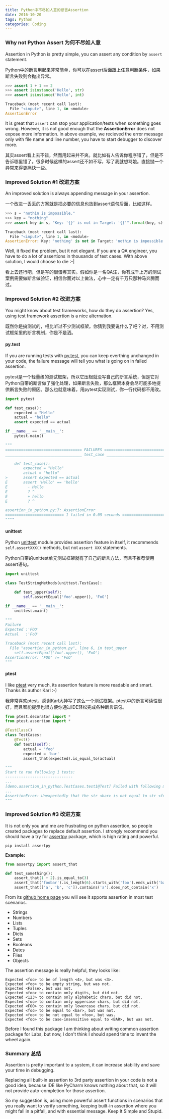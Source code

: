 ```yaml
---
title: Python中不尽如人意的断言Assertion
date: 2016-10-20
tags: Python
categories: Coding
---
```

### Why not Python Assert 为何不尽如人意

Assertion in Python is pretty simple, you can assert any condition by `assert` statement.

Python中的断言用起来非常简单，你可以在assert后面跟上任意判断条件，如果断言失败则会抛出异常。

```python
>>> assert 1 + 1 == 2
>>> assert isinstance('Hello', str)
>>> assert isinstance('Hello', int)

Traceback (most recent call last):
  File "<input>", line 1, in <module>
AssertionError
```

It is great that `assert` can stop your application/tests when something goes wrong. However, it is not good enough that the **AssertionError** does not expose more information. In above example, we recieved the error message only with file name and line number, you have to start debugger to discover more. 

其实assert看上去不错，然而用起来并不爽。就比如有人告诉你程序错了，但是不告诉哪里错了。很多时候这样的assert还不如不写，写了我就想骂娘。直接抛一个异常来得更痛快一些。

### Improved Solution #1 改进方案

An improved solution is always appending message in your assertion.

一个改进一丢丢的方案就是把必要的信息也放到assert语句后面，比如这样。

```python
>>> s = "nothin is impossible."
>>> key = "nothing"
>>> assert key in s, "Key: '{}' is not in Target: '{}'".format(key, s)

Traceback (most recent call last):
  File "<input>", line 1, in <module>
AssertionError: Key: 'nothing' is not in Target: 'nothin is impossible.'
```

Well, it fixed the problem, but it not elegant.  If you are a QA engineer, you have to do a lot of assertions in thousands of test cases. With above solution, I would choose to die :-|

看上去还行吧，但是写的很蛋疼其实。假如你是一名QA汪，你有成千上万的测试案例需要做断言做验证，相信你面对以上做法，心中一定有千万只那种马奔腾而过。

### Improved Solution #2 改进方案

You might know about test frameworks, how do they do assertion? Yes, using test framework assertion is a nice alternation. 

既然你是搞测试的，相比听过不少测试框架。你猜到我要说什么了吧？对，不用测试框架里的断言机制，你是不是洒。

#### py.test

If you are running tests with [py.test](https://pypi.python.org/pypi/pytest), you can keep everthing unchanged in your code, the failure message will tell you what is going on in failed assertion.

pytest是一个轻量级的测试框架，所以它压根就没写自己的断言系统，但是它对Python自带的断言做了强化处理，如果断言失败，那么框架本身会尽可能多地提供断言失败的原因。那么也就意味着，用pytest实现测试，你一行代码都不用改。

```python
import pytest

def test_case():
    expected = "Hello"
    actual = "hello"
    assert expected == actual

if __name__ == '__main__':
    pytest.main()

"""
================================== FAILURES ===================================
__________________________________ test_case __________________________________

    def test_case():
        expected = "Hello"
        actual = "hello"
>       assert expected == actual
E       assert 'Hello' == 'hello'
E         - Hello
E         ? ^
E         + hello
E         ? ^

assertion_in_python.py:7: AssertionError
========================== 1 failed in 0.05 seconds ===========================
""""
```

#### unittest

Python [unittest](https://docs.python.org/3/library/unittest.html) module provides assertion feature in itself, it recommends `self.assertXXX()` methods, but not `assert XXX` statements.

Python自带的unittest单元测试框架就有了自己的断言方法，而且不推荐使用assert语句。

```python
import unittest

class TestStringMethods(unittest.TestCase):

    def test_upper(self):
        self.assertEqual('foo'.upper(), 'FoO')

if __name__ == '__main__':
    unittest.main()
    
"""
Failure
Expected :'FOO'
Actual   :'FoO'

Traceback (most recent call last):
  File "assertion_in_python.py", line 6, in test_upper
    self.assertEqual('foo'.upper(), 'FoO')
AssertionError: 'FOO' != 'FoO'
"""
```

#### ptest

I like [ptest](https://pypi.python.org/pypi/ptest) very much, its assertion feature is more readable and smart. Thanks its author Karl :-)

我非常喜欢ptest，感谢Karl大神写了这么一个测试框架。ptest中的断言可读性很好，而且智能提示也很方便你通过IDE轻松完成各种断言语句。

```python
from ptest.decorator import *
from ptest.assertion import *

@TestClass()
class TestCases:
    @Test()
    def test1(self):
        actual = 'foo'
        expected = 'bar'
        assert_that(expected).is_equal_to(actual)

"""
Start to run following 1 tests:
------------------------------
...
[demo.assertion_in_python.TestCases.test1@Test] Failed with following message:
...
AssertionError: Unexpectedly that the str <bar> is not equal to str <foo>.
"""
```

### Improved Solution #3 改进方案

It is not only you and me are frustrating on python assertion, so people created packages to replace default assertion. I strongly recommend you should have a try for [assertpy](https://pypi.python.org/pypi/assertpy) package, which is high rating and powerful.

```shell
pip install assertpy
```

**Example:**

```python
from assertpy import assert_that

def test_something():
    assert_that(1 + 2).is_equal_to(3)
    assert_that('foobar').is_length(6).starts_with('foo').ends_with('bar')
    assert_that(['a', 'b', 'c']).contains('a').does_not_contain('x')
```

From its [github home page](https://github.com/ActivisionGameScience/assertpy) you will see it spports assertion in most test scenarios.

- Strings
- Numbers
- Lists
- Tuples
- Dicts
- Sets
- Booleans
- Dates
- Files
- Objects

The assertion message is really helpful, they looks like:

```
Expected <foo> to be of length <4>, but was <3>.
Expected <foo> to be empty string, but was not.
Expected <False>, but was not.
Expected <foo> to contain only digits, but did not.
Expected <123> to contain only alphabetic chars, but did not.
Expected <foo> to contain only uppercase chars, but did not.
Expected <FOO> to contain only lowercase chars, but did not.
Expected <foo> to be equal to <bar>, but was not.
Expected <foo> to be not equal to <foo>, but was.
Expected <foo> to be case-insensitive equal to <BAR>, but was not.
```

Before I found this package I am thinking about writing common assertion package for Labs, but now, I don't think I should spend time to invent the wheel again.

### Summary 总结

Assertion is pretty important to a system, it can increase stability and save your time in debugging. 

Replacing all built-in assertion to 3rd party assertion in your code is not a good idea, because IDE like PyCharm knows nothing about that, so it will not provide auto-completion for those assertion. 

So my suggestion is, using more powerful assert functions in scenarios that you really want to verify something, keeping built-in assertion where you might fall in a pitfall, and with essential message. Keep It Simple and Stupid.